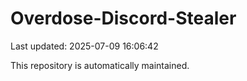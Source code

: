 # Overdose-Discord-Stealer

Last updated: 2025-07-09 16:06:42

This repository is automatically maintained.
